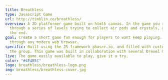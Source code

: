 ```yaml
---
title: Breathless
type: Javascript Game
url: http://timblin.co/breathless/
overview: A 2D platformer game built on html5 canvas. In the game you run and jump
  through a series of levels trying to collect air pods and crystals, aiming to reach
  the end.
goal: Create a short game fun enough for players to want keep playing. Have it accessible
  through any modern web browser.
specific: Built using the JS framework phaser.io, and filled with custom artwork from
  the group. This game was built in collaboration with several Drexel Comp Sci students.
live: The game easily available to play, give it a try.
color: "#4E4B5C"
logo: breathless/breathless-logo.png
img: breathless/breathless-cover.jpg
---
```


